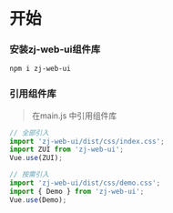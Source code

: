 # 开始
### 安装zj-web-ui组件库
```bash
npm i zj-web-ui
```
### 引用组件库
> 在main.js 中引用组件库
```javascript
// 全部引入
import 'zj-web-ui/dist/css/index.css';
import ZUI from 'zj-web-ui';
Vue.use(ZUI);
```
```javascript
// 按需引入
import 'zj-web-ui/dist/css/demo.css';
import { Demo } from 'zj-web-ui';
Vue.use(Demo);
```
